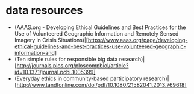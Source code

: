 # data resources
* (AAAS.org - Developing Ethical Guidelines and Best Practices for the Use of Volunteered Geographic Information and Remotely Sensed Imagery in Crisis Situations)|[https://www.aaas.org/page/developing-ethical-guidelines-and-best-practices-use-volunteered-geographic-information-and]
* (Ten simple rules for responsible big data research)|[http://journals.plos.org/ploscompbiol/article?id=10.1371/journal.pcbi.1005399]
* (Everyday ethics in community-based participatory research)|[http://www.tandfonline.com/doi/pdf/10.1080/21582041.2013.769618]
